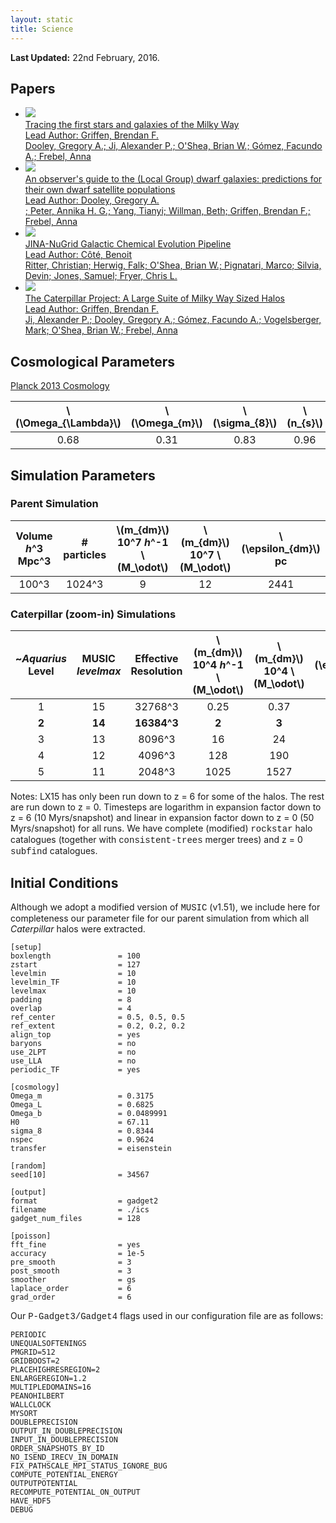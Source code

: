```yaml
---
layout: static
title: Science
---
```


<b>Last Updated:</b> 22nd February, 2016.

## Papers

<ul class="projectlist">
<li>
  <a href="http://adsabs.harvard.edu/abs/2016arXiv161100759G">
      <img src="/assets/gallery/papers/paper4.png">
      <div class="container">
        <span class="projectlistheading">Tracing the first stars and galaxies of the Milky Way</span><br />
        Lead Author: Griffen, Brendan F. <br>
        Dooley, Gregory A.; Ji, Alexander P.; O'Shea, Brian W.; Gómez, Facundo A.; Frebel, Anna
      </div>
  </a>
  </li>
<li>
  <a href="http://adsabs.harvard.edu/abs/2016arXiv161000708D">
      <img src="/assets/gallery/papers/paper3.png">
      <div class="container">
        <span class="projectlistheading">An observer's guide to the (Local Group) dwarf galaxies: predictions for their own dwarf satellite populations</span><br />
        Lead Author: Dooley, Gregory A. <br>
        ; Peter, Annika H. G.; Yang, Tianyi; Willman, Beth; Griffen, Brendan F.; Frebel, Anna
      </div>
  </a>
  </li>
<li>
  <a href="http://adsabs.harvard.edu/abs/2016arXiv160909528C">
      <img src="/assets/gallery/papers/paper2.png">
      <div class="container">
        <span class="projectlistheading">JINA-NuGrid Galactic Chemical Evolution Pipeline</span><br />
        Lead Author: Côté, Benoit <br>
        Ritter, Christian; Herwig, Falk; O'Shea, Brian W.; Pignatari, Marco; Silvia, Devin; Jones, Samuel; Fryer, Chris L.
      </div>
  </a>
  </li>
  <li>
  <a href="http://adsabs.harvard.edu/cgi-bin/bib_query?arXiv:1509.01255">
      <img src="/assets/gallery/papers/paper1.png">
      <div class="container">
        <span class="projectlistheading">The Caterpillar Project: A Large Suite of Milky Way Sized Halos</span><br />
        Lead Author: Griffen, Brendan F. <br>
        Ji, Alexander P.; Dooley, Gregory A.; Gómez, Facundo A.; Vogelsberger, Mark; O'Shea, Brian W.; Frebel, Anna
      </div>
  </a>
  </li>
</ul>

## Cosmological Parameters
[Planck 2013 Cosmology](http://adsabs.harvard.edu/cgi-bin/bib_query?arXiv:1303.5076)

  \\(\Omega_{\Lambda}\\) | \\(\Omega_{m}\\) | \\(\sigma_{8}\\) | \\(n_{s}\\) | \\(h\\)
  :---: | :---: | :---: | :---: | :--:
  0.68  | 0.31  | 0.83  | 0.96  | 0.67

## Simulation Parameters

### Parent Simulation

  Volume <br> *h*^3 Mpc^3 | # particles | \\(m_{dm}\\) <br> 10^7 *h*^-1 \\(M_\odot\\) | \\(m_{dm}\\) <br> 10^7 \\(M_\odot\\) | \\(\epsilon_{dm}\\) <br> pc 
  :---: | :---: | :---: | :---: | :---: 
        100^3          | 1024^3 | 9 | 12 | 2441 

### Caterpillar (zoom-in) Simulations

~*Aquarius* <br> Level | MUSIC <br> *levelmax* | Effective <br> Resolution | \\(m_{dm}\\) <br> 10^4 *h*^-1 \\(M_\odot\\) | \\(m_{dm}\\) <br> 10^4 \\(M_\odot\\) | \\(\epsilon_{dm}\\) <br> pc 
  :---: | :---: | :---: | :---: | :---: | :---: 
1 | 15 | 32768^3 | 0.25 | 0.37 | 36
**2** | **14** | **16384^3** | **2** | **3** | **76**
3 | 13 | 8096^3 | 16 | 24 | 152
4 | 12 | 4096^3 | 128 | 190 | 228
5 | 11 | 2048^3 | 1025 | 1527 | 452

Notes: LX15 has only been run down to z = 6 for some of the halos. The rest are run down to z = 0. Timesteps are logarithm in expansion factor down to z = 6 (10 Myrs/snapshot) and linear in expansion factor down to z = 0 (50 Myrs/snapshot) for all runs. We have complete (modified) <span style="font-family:Courier">rockstar</span> halo catalogues (together with <span style="font-family:Courier">consistent-trees</span> merger trees) and z = 0 <span style="font-family:Courier">subfind</span> catalogues.

## Initial Conditions

Although we adopt a modified version of <span style="font-family:Courier">MUSIC</span> (v1.51), we include here for completeness our parameter file for our parent simulation from which all *Caterpillar* halos were extracted.

```Text
[setup]  
boxlength               = 100  
zstart                  = 127  
levelmin                = 10  
levelmin_TF             = 10  
levelmax                = 10  
padding                 = 8  
overlap                 = 4  
ref_center              = 0.5, 0.5, 0.5  
ref_extent              = 0.2, 0.2, 0.2  
align_top               = yes  
baryons                 = no  
use_2LPT                = no  
use_LLA                 = no  
periodic_TF             = yes  

[cosmology]  
Omega_m                 = 0.3175          
Omega_L                 = 0.6825          
Omega_b                 = 0.0489991       
H0                      = 67.11           
sigma_8                 = 0.8344         
nspec                   = 0.9624          
transfer                = eisenstein  

[random]  
seed[10]                = 34567  

[output]  
format                  = gadget2  
filename                = ./ics  
gadget_num_files        = 128  

[poisson]  
fft_fine                = yes  
accuracy                = 1e-5  
pre_smooth              = 3  
post_smooth             = 3  
smoother                = gs  
laplace_order           = 6  
grad_order              = 6 

```

Our <span style="font-family:Courier">P-Gadget3/Gadget4</span> flags used in our configuration file are as follows:

```Text
PERIODIC  
UNEQUALSOFTENINGS  
PMGRID=512  
GRIDBOOST=2  
PLACEHIGHRESREGION=2  
ENLARGEREGION=1.2  
MULTIPLEDOMAINS=16  
PEANOHILBERT  
WALLCLOCK  
MYSORT  
DOUBLEPRECISION  
OUTPUT_IN_DOUBLEPRECISION  
INPUT_IN_DOUBLEPRECISION  
ORDER_SNAPSHOTS_BY_ID  
NO_ISEND_IRECV_IN_DOMAIN  
FIX_PATHSCALE_MPI_STATUS_IGNORE_BUG  
COMPUTE_POTENTIAL_ENERGY  
OUTPUTPOTENTIAL  
RECOMPUTE_POTENTIAL_ON_OUTPUT  
HAVE_HDF5  
DEBUG  
```
